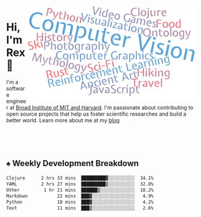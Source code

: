 <img src="https://raw.githubusercontent.com/rexwangcc/rexwangcc/master/myself.png" alt="Rex!" width="450" height="250" align="right">

# Hi, I'm Rex 👋

I'm a software engineer at [Broad Institute of MIT and Harvard](https://www.broadinstitute.org/). I'm passionate about contributing to open source projects that help us foster scientific researches and build a better world. Learn more about me at my [blog](https://rexwang.cc)

<br>
<br>
<br>

<table>
<tr valign="top" width="50%">
<!-- <td > -->

## ♠ Weekly Development Breakdown

<!-- code_time starts -->

```text
Clojure      2 hrs 33 mins  █████████▓░░░░░░░░░░  34.1%
YAML         2 hrs 27 mins  █████████▒░░░░░░░░░░  32.8%
Other         1 hr 21 mins  ██████▒░░░░░░░░░░░░░  18.2%
Markdown           22 mins  ███▓░░░░░░░░░░░░░░░░   4.9%
Python             18 mins  ███▓░░░░░░░░░░░░░░░░   4.2%
Text               11 mins  ███▒░░░░░░░░░░░░░░░░   2.6%
```

<!-- code_time ends -->

<!-- Placeholder for my Game statuses -->

<!-- <td valign="top" width="50%">

#### ♦ My Personal Progress

</td> -->

</tr>
</table>

